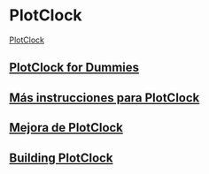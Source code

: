 # PlotClock

[PlotClock](http://www.thingiverse.com/thing:248009)

## [PlotClock for Dummies](https://www.instructables.com/id/Plot-Clock-for-dummies/)

## [Más instrucciones para PlotClock](http://www.thingiverse.com/thing:931498)

## [Mejora de PlotClock](http://www.thingiverse.com/thing:346784)

## [Building PlotClock](http://www.geekmomprojects.com/building-plotclock/)
